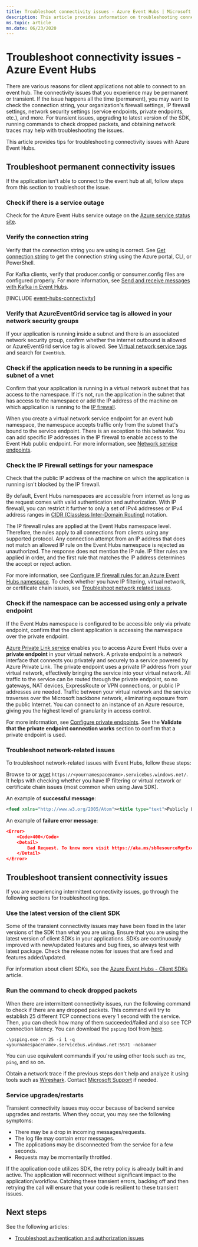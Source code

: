 ```yaml
---
title: Troubleshoot connectivity issues - Azure Event Hubs | Microsoft Docs
description: This article provides information on troubleshooting connectivity issues with Azure Event Hubs. 
ms.topic: article
ms.date: 06/23/2020
---
```


# Troubleshoot connectivity issues - Azure Event Hubs
There are various reasons for client applications not able to connect to an event hub. The connectivity issues that you experience may be permanent or transient. If the issue happens all the time (permanent), you may want to check the connection string, your organization's firewall settings, IP firewall settings, network security settings (service endpoints, private endpoints, etc.), and more. For transient issues, upgrading to latest version of the SDK, running commands to check dropped packets, and obtaining network traces may help with troubleshooting the issues. 

This article provides tips for troubleshooting connectivity issues with Azure Event Hubs. 

## Troubleshoot permanent connectivity issues
If the application isn't able to connect to the event hub at all, follow steps from this section to troubleshoot the issue. 

### Check if there is a service outage
Check for the Azure Event Hubs service outage on the [Azure service status site](https://azure.microsoft.com/status/).

### Verify the connection string 
Verify that the connection string you are using is correct. See [Get connection string](event-hubs-get-connection-string.md) to get the connection string using the Azure portal, CLI, or PowerShell. 

For Kafka clients, verify that producer.config or consumer.config files are configured properly. For more information, see [Send and receive messages with Kafka in Event Hubs](event-hubs-quickstart-kafka-enabled-event-hubs.md#send-and-receive-messages-with-kafka-in-event-hubs).

[!INCLUDE [event-hubs-connectivity](./includes/event-hubs-connectivity.md)]

### Verify that AzureEventGrid service tag is allowed in your network security groups
If your application is running inside a subnet and there is an associated network security group, confirm whether the internet outbound is allowed or AzureEventGrid service tag is allowed. See [Virtual network service tags](../virtual-network/service-tags-overview.md) and search for `EventHub`.

### Check if the application needs to be running in a specific subnet of a vnet
Confirm that your application is running in a virtual network subnet that has access to the namespace. If it's not, run the application in the subnet that has access to the namespace or add the IP address of the machine on which application is running to the [IP firewall](event-hubs-ip-filtering.md). 

When you create a virtual network service endpoint for an event hub namespace, the namespace accepts traffic only from the subnet that's bound to the service endpoint. There is an exception to this behavior. You can add specific IP addresses in the IP firewall to enable access to the Event Hub public endpoint. For more information, see [Network service endpoints](event-hubs-service-endpoints.md).

### Check the IP Firewall settings for your namespace
Check that the public IP address of the machine on which the application is running isn't blocked by the IP firewall.  

By default, Event Hubs namespaces are accessible from internet as long as the request comes with valid authentication and authorization. With IP firewall, you can restrict it further to only a set of IPv4 addresses or IPv4 address ranges in [CIDR (Classless Inter-Domain Routing)](https://en.wikipedia.org/wiki/Classless_Inter-Domain_Routing) notation.

The IP firewall rules are applied at the Event Hubs namespace level. Therefore, the rules apply to all connections from clients using any supported protocol. Any connection attempt from an IP address that does not match an allowed IP rule on the Event Hubs namespace is rejected as unauthorized. The response does not mention the IP rule. IP filter rules are applied in order, and the first rule that matches the IP address determines the accept or reject action.

For more information, see [Configure IP firewall rules for an Azure Event Hubs namespace](event-hubs-ip-filtering.md). To check whether you have IP filtering, virtual network, or certificate chain issues, see [Troubleshoot network related issues](#troubleshoot-network-related-issues).

### Check if the namespace can be accessed using only a private endpoint
If the Event Hubs namespace is configured to be accessible only via private endpoint, confirm that the client application is accessing the namespace over the private endpoint. 

[Azure Private Link service](../private-link/private-link-overview.md) enables you to access Azure Event Hubs over a **private endpoint** in your virtual network. A private endpoint is a network interface that connects you privately and securely to a service powered by Azure Private Link. The private endpoint uses a private IP address from your virtual network, effectively bringing the service into your virtual network. All traffic to the service can be routed through the private endpoint, so no gateways, NAT devices, ExpressRoute or VPN connections, or public IP addresses are needed. Traffic between your virtual network and the service traverses over the Microsoft backbone network, eliminating exposure from the public Internet. You can connect to an instance of an Azure resource, giving you the highest level of granularity in access control.

For more information, see [Configure private endpoints](private-link-service.md). See the **Validate that the private endpoint connection works** section to confirm that a private endpoint is used. 

### Troubleshoot network-related issues
To troubleshoot network-related issues with Event Hubs, follow these steps: 

Browse to or [wget](https://www.gnu.org/software/wget/) `https://<yournamespacename>.servicebus.windows.net/`. It helps with checking whether you have IP filtering or virtual network or certificate chain issues (most common when using Java SDK).

An example of **successful message**:

```xml
<feed xmlns="http://www.w3.org/2005/Atom"><title type="text">Publicly Listed Services</title><subtitle type="text">This is the list of publicly-listed services currently available.</subtitle><id>uuid:27fcd1e2-3a99-44b1-8f1e-3e92b52f0171;id=30</id><updated>2019-12-27T13:11:47Z</updated><generator>Service Bus 1.1</generator></feed>
```

An example of **failure error message**:

```json
<Error>
    <Code>400</Code>
    <Detail>
        Bad Request. To know more visit https://aka.ms/sbResourceMgrExceptions. . TrackingId:b786d4d1-cbaf-47a8-a3d1-be689cda2a98_G22, SystemTracker:NoSystemTracker, Timestamp:2019-12-27T13:12:40
    </Detail>
</Error>
```

## Troubleshoot transient connectivity issues
If you are experiencing intermittent connectivity issues, go through the following sections for troubleshooting tips. 

### Use the latest version of the client SDK
Some of the transient connectivity issues may have been fixed in the later versions of the SDK than what you are using. Ensure that you are using the latest version of client SDKs in your applications. SDKs are continuously improved with new/updated features and bug fixes, so always test with latest package. Check the release notes for issues that are fixed and features added/updated. 

For information about client SDKs, see the [Azure Event Hubs - Client SDKs](sdks.md) article. 

### Run the command to check dropped packets
When there are intermittent connectivity issues, run the following command to check if there are any dropped packets. This command will try to establish 25 different TCP connections every 1 second with the service. Then, you can check how many of them succeeded/failed and also see TCP connection latency. You can download the `psping` tool from [here](/sysinternals/downloads/psping).

```shell
.\psping.exe -n 25 -i 1 -q <yournamespacename>.servicebus.windows.net:5671 -nobanner     
```
You can use equivalent commands if you're using other tools such as `tnc`, `ping`, and so on. 

Obtain a network trace if the previous steps don't help and analyze it using tools such as [Wireshark](https://www.wireshark.org/). Contact [Microsoft Support](https://support.microsoft.com/) if needed. 

### Service upgrades/restarts
Transient connectivity issues may occur because of backend service upgrades and restarts. When they occur, you may see the following symptoms: 

- There may be a drop in incoming messages/requests.
- The log file may contain error messages.
- The applications may be disconnected from the service for a few seconds.
- Requests may be momentarily throttled.

If the application code utilizes SDK, the retry policy is already built in and active. The application will reconnect without significant impact to the application/workflow. Catching these transient errors, backing off and then retrying the call will ensure that your code is resilient to these transient issues.

## Next steps
See the following articles:

* [Troubleshoot authentication and authorization issues](troubleshoot-authentication-authorization.md)
